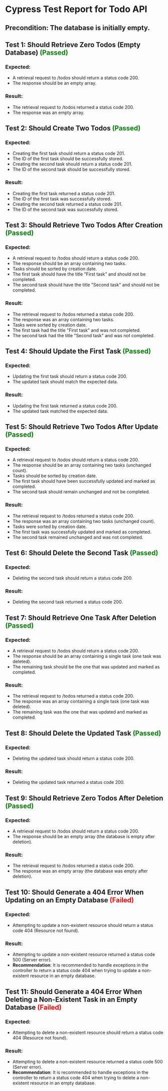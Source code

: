 # Cypress Test Report for Todo API

## Precondition: The database is initially empty.

## Test 1: Should Retrieve Zero Todos (Empty Database) <span style="color:green">(Passed)</span>

### Expected:
- A retrieval request to /todos should return a status code 200.
- The response should be an empty array.

### Result:
- The retrieval request to /todos returned a status code 200.
- The response was an empty array.

## Test 2: Should Create Two Todos <span style="color:green">(Passed)</span>

### Expected:
- Creating the first task should return a status code 201.
- The ID of the first task should be successfully stored.
- Creating the second task should return a status code 201.
- The ID of the second task should be successfully stored.

### Result:
- Creating the first task returned a status code 201.
- The ID of the first task was successfully stored.
- Creating the second task returned a status code 201.
- The ID of the second task was successfully stored.

## Test 3: Should Retrieve Two Todos After Creation <span style="color:green">(Passed)</span>

### Expected:
- A retrieval request to /todos should return a status code 200.
- The response should be an array containing two tasks.
- Tasks should be sorted by creation date.
- The first task should have the title "First task" and should not be completed.
- The second task should have the title "Second task" and should not be completed.

### Result:
- The retrieval request to /todos returned a status code 200.
- The response was an array containing two tasks.
- Tasks were sorted by creation date.
- The first task had the title "First task" and was not completed.
- The second task had the title "Second task" and was not completed.

## Test 4: Should Update the First Task <span style="color:green">(Passed)</span>

### Expected:
- Updating the first task should return a status code 200.
- The updated task should match the expected data.

### Result:
- Updating the first task returned a status code 200.
- The updated task matched the expected data.

## Test 5: Should Retrieve Two Todos After Update <span style="color:green">(Passed)</span>

### Expected:
- A retrieval request to /todos should return a status code 200.
- The response should be an array containing two tasks (unchanged count).
- Tasks should be sorted by creation date.
- The first task should have been successfully updated and marked as completed.
- The second task should remain unchanged and not be completed.

### Result:
- The retrieval request to /todos returned a status code 200.
- The response was an array containing two tasks (unchanged count).
- Tasks were sorted by creation date.
- The first task was successfully updated and marked as completed.
- The second task remained unchanged and was not completed.

## Test 6: Should Delete the Second Task <span style="color:green">(Passed)</span>

### Expected:
- Deleting the second task should return a status code 200.

### Result:
- Deleting the second task returned a status code 200.

## Test 7: Should Retrieve One Task After Deletion <span style="color:green">(Passed)</span>

### Expected:
- A retrieval request to /todos should return a status code 200.
- The response should be an array containing a single task (one task was deleted).
- The remaining task should be the one that was updated and marked as completed.

### Result:
- The retrieval request to /todos returned a status code 200.
- The response was an array containing a single task (one task was deleted).
- The remaining task was the one that was updated and marked as completed.

## Test 8: Should Delete the Updated Task <span style="color:green">(Passed)</span>

### Expected:
- Deleting the updated task should return a status code 200.

### Result:
- Deleting the updated task returned a status code 200.

## Test 9: Should Retrieve Zero Todos After Deletion <span style="color:green">(Passed)</span>

### Expected:
- A retrieval request to /todos should return a status code 200.
- The response should be an empty array (the database is empty after deletion).

### Result:
- The retrieval request to /todos returned a status code 200.
- The response was an empty array (the database was empty after deletion).

## Test 10: Should Generate a 404 Error When Updating on an Empty Database <span style="color:red">(Failed)</span>

### Expected:
- Attempting to update a non-existent resource should return a status code 404 (Resource not found).

### Result:
- Attempting to update a non-existent resource returned a status code 500 (Server error).
- **Recommendation**: It is recommended to handle exceptions in the controller to return a status code 404 when trying to update a non-existent resource in an empty database.

## Test 11: Should Generate a 404 Error When Deleting a Non-Existent Task in an Empty Database <span style="color:red">(Failed)</span>

### Expected:
- Attempting to delete a non-existent resource should return a status code 404 (Resource not found).

### Result:
- Attempting to delete a non-existent resource returned a status code 500 (Server error).
- **Recommendation**: It is recommended to handle exceptions in the controller to return a status code 404 when trying to delete a non-existent resource in an empty database.
